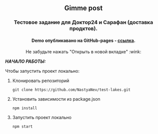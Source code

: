 <p align="center">
  <h2 align="center">Gimme post</h2>
  <h3 align="center">Тестовое задание для Доктор24 и Сарафан (доставка продктов).</h3>
  <h4 align="center" >Demo опубликавано на GitHub-pages - <a href="https://nastyanev.github.io/test-lakes/" title="Ссылка на GitHub Pages">ссылка</a>.</h4>
  <p align="center" >Не забудьте нажать "Открыть в новой вкладке" :wink: </p>
</p>

***НАЧАЛО РАБОТЫ:***

Чтобы запустить проект локально:

1. Клонировать репозиторий
   ```console
   git clone https://github.com/NastyaNev/test-lakes.git
   ```

2. Установить зависимости из package.json
   ```console
   npm install
   ```
   
3. Запустить проект локально
   ```console
   npm start
   ```   